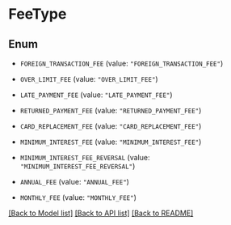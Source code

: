 # FeeType

## Enum


* `FOREIGN_TRANSACTION_FEE` (value: `"FOREIGN_TRANSACTION_FEE"`)

* `OVER_LIMIT_FEE` (value: `"OVER_LIMIT_FEE"`)

* `LATE_PAYMENT_FEE` (value: `"LATE_PAYMENT_FEE"`)

* `RETURNED_PAYMENT_FEE` (value: `"RETURNED_PAYMENT_FEE"`)

* `CARD_REPLACEMENT_FEE` (value: `"CARD_REPLACEMENT_FEE"`)

* `MINIMUM_INTEREST_FEE` (value: `"MINIMUM_INTEREST_FEE"`)

* `MINIMUM_INTEREST_FEE_REVERSAL` (value: `"MINIMUM_INTEREST_FEE_REVERSAL"`)

* `ANNUAL_FEE` (value: `"ANNUAL_FEE"`)

* `MONTHLY_FEE` (value: `"MONTHLY_FEE"`)


[[Back to Model list]](../README.md#documentation-for-models) [[Back to API list]](../README.md#documentation-for-api-endpoints) [[Back to README]](../README.md)


